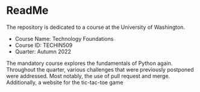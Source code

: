 # ReadMe
The repository is dedicated to a course at the University of Washington.
* Course Name: Technology Foundations
* Course ID: TECHIN509
* Quarter: Autumn 2022

The mandatory course explores the fundamentals of Python again. Throughout the quarter, various challenges that were previously postponed were addressed. Most notably, the use of pull request and merge. Additionally, a website for the tic-tac-toe game